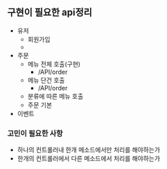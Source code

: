 ## 구현이 필요한 api정리
- 유저
  - 회원가입
  - 
- 주문
  - 메뉴 전체 호출(구현)
    - /API/order
  - 메뉴 단건 호출
    - /API/order
  - 분류에 따른 메뉴 호출
  - 주문 기본
- 이벤트

### 고민이 필요한 사항
- 하나의 컨트롤러내 한개 메소드에서만 처리를 해야하는가
- 한개의 컨트롤러에서 다른 메소드에서 처리를 해야하는가